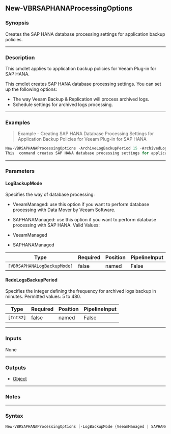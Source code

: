 New-VBRSAPHANAProcessingOptions
-------------------------------

### Synopsis
Creates the SAP HANA database processing settings for application backup policies.

---

### Description

This cmdlet applies to application backup policies for Veeam Plug-in for SAP HANA.

This cmdlet creates SAP HANA database processing settings. You can set up the following options:
- The way Veeam Backup & Replication will process archived logs.
- Schedule settings for archived logs processing.

---

### Examples
> Example - Creating SAP HANA Database Processing Settings for Application Backup Policies for Veeam Plug-in for SAP HANA

```PowerShell
New-VBRSAPHANAProcessingOptions -ArchiveLogBackupPeriod 15 -ArchivedLogAction SAPHANAManaged
This  command creates SAP HANA database processing settings for application backup policies for Veeam Plug-in for SAP HANA. The policy will back up archived logs every 15 minutes using SAP HANA tools.
```

---

### Parameters
#### **LogBackupMode**
Specifies the way of database processing:
* VeeamManaged: use this option if you want to perform database processing with Data Mover by Veeam Software.
* SAPHANAManaged: use this option if you want to perform database processing with SAP HANA.
Valid Values:

* VeeamManaged
* SAPHANAManaged

|Type                       |Required|Position|PipelineInput|
|---------------------------|--------|--------|-------------|
|`[VBRSAPHANALogBackupMode]`|false   |named   |False        |

#### **RedoLogsBackupPeriod**
Specifies the integer defining the frequency for archived logs backup in minutes. Permitted values: 5 to 480.

|Type     |Required|Position|PipelineInput|
|---------|--------|--------|-------------|
|`[Int32]`|false   |named   |False        |

---

### Inputs
None

---

### Outputs
* [Object](https://learn.microsoft.com/en-us/dotnet/api/System.Object)

---

### Notes

---

### Syntax
```PowerShell
New-VBRSAPHANAProcessingOptions [-LogBackupMode {VeeamManaged | SAPHANAManaged}] [-RedoLogsBackupPeriod <Int32>] [<CommonParameters>]
```
